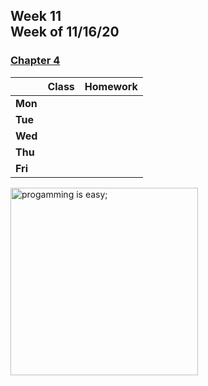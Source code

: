 <meta http-equiv="refresh" content="300"/>

## Week 11<br>Week of 11/16/20  

### [Chapter 4](/ap/curriculum/4)

  |       |Class                  |Homework   |
  |-------|---------              |---------  |
  |**Mon**| | |
  |**Tue**| | |
  |**Wed**| | |
  |**Thu**| | |
  |**Fri**| | |

<img src="https://i.pinimg.com/originals/de/f5/2f/def52fe41d695d8feebd2cdc194da929.png" alt="progamming is easy;" height="300">

